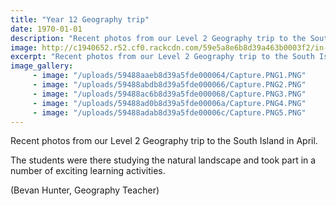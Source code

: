 ```yaml
---
title: "Year 12 Geography trip"
date: 1970-01-01
description: "Recent photos from our Level 2 Geography trip to the South Island in April 2017..."
image: http://c1940652.r52.cf0.rackcdn.com/59e5a8e6b8d39a463b0003f2/in-boat-no-writing.jpg
excerpt: "Recent photos from our Level 2 Geography trip to the South Island in April 2017."
image_gallery:
     - image: "/uploads/59488aaeb8d39a5fde000064/Capture.PNG1.PNG"
     - image: "/uploads/59488abdb8d39a5fde000066/Capture.PNG2.PNG"
     - image: "/uploads/59488ac6b8d39a5fde000068/Capture.PNG3.PNG"
     - image: "/uploads/59488ad0b8d39a5fde00006a/Capture.PNG4.PNG"
     - image: "/uploads/59488adab8d39a5fde00006c/Capture.PNG5.PNG"
---
```


<p>Recent photos from our Level 2 Geography trip to the South Island in April.</p>
<p>The students were there studying the natural landscape and took part in a number of exciting learning activities.</p>
<p>(Bevan Hunter, Geography Teacher)</p>

